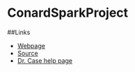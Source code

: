 # ConardSparkProject

##Links
- [Webpage](https://s523286.github.io/ConardSparkProject/ "Conard Spark Project Webpage")
- [Source](https://github.com/s523286/ConardSparkProject "Conard Spark Project Source")
- [Dr. Case help page](https://github.com/profcase/working-with-markdown/blob/master/README.md "Dr. Case Help .md")
